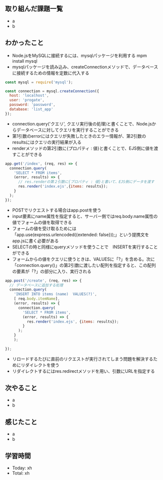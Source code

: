 ## 取り組んだ課題一覧
- a
- b
## わかったこと
- Node.jsをMySQLに接続するには、mysqlパッケージを利用する mpm install mysql
- mysqlパッケージを読み込み、createConnectionメソッドで、データベースに接続するための情報を定数に代入する
```javascript:test.js
const mysql = require('mysql');

const connection = mysql.createConnection({
  host: 'localhost',
  user: 'progate',
  password: 'password',
  database: 'list_app'
});
```
- connection.query('クエリ', クエリ実行後の処理)と書くことで、Node.jsからデータベースに対してクエリを実行することができる
- 第1引数のerrorにはクエリが失敗したときのエラー情報が、第2引数のresultsにはクエリの実行結果が入る
- renderメソッドの第2引数に{プロパティ : 値}と書くことで、EJS側に値を渡すことができる
```javascript:test.js
app.get('/index', (req, res) => {
  connection.query(
    'SELECT * FROM items',
    (error, results) => {
      // res.renderの第２引数に{プロパティ : 値}と書いて、EJS側にデータを渡す
      res.render('index.ejs',{items: results});
    }
  );
});
```
- POSTでリクエストする場合はapp.postを使う
- input要素にname属性を指定すると、サーバー側ではreq.body.name属性の値でフォームの値を取得できる
- フォームの値を受け取るためには「app.use(express.urlencoded({extended: false}));」という提携文をapp.jsに書く必要がある
- SELECTの時と同様にqueryメソッドを使うことで　INSERTを実行することができる
- フォームからの値をクエリに使うときは、VALUESに「?」を含める。次に「connection.query()」の第2引数に渡したい配列を指定すると、この配列の要素が「?」の部分に入り、実行される
```javascript:test.js
app.post('/create', (req, res) => {
  // データベースに追加する処理
  connection.query(
    'INSERT INTO items (name)  VALUES(?)',
    [ req.body.itemName],
    (error, results) => {
      connection.query(
        'SELECT * FROM items',
        (error, results) => {
          res.render('index.ejs', {items: results});
        }
      );
    }
    );
  
});
```
- リロードするたびに直前のリクエストが実行されてしまう問題を解決するためにリダイレクトを使う
- リダイレクトするにはres.redirectメソッドを用い、引数にURLを指定する
## 次やること
- a
- b
## 感じたこと
- a
- b
## 学習時間
- Today: xh
- Total: xh


